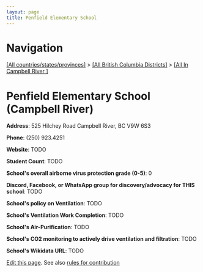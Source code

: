 ```yaml
---
layout: page
title: Penfield Elementary School
---
```

# Navigation

[[All countries/states/provinces]](../../..) > [[All British Columbia Districts]](../..) > [[All In Campbell River ]](..)

# Penfield Elementary School (Campbell River)

**Address**: 525 Hilchey Road Campbell River, BC V9W 6S3

**Phone**: (250) 923.4251

**Website**: TODO

**Student Count**: TODO

**School's overall airborne virus protection grade (0-5)**: 0

**Discord, Facebook, or WhatsApp group for discovery/advocacy for THIS school**: TODO

**School's policy on Ventilation**: TODO

**School's Ventilation Work Completion**: TODO

**School's Air-Purification**: TODO

**School's CO2 monitoring to actively drive ventilation and filtration**: TODO

**School's Wikidata URL**: TODO


[Edit this page](https://github.com/ventilate-schools/BC/edit/main/./Campbell_River/Penfield_Elementary_School.md). See also [rules for contribution](../../../contribution-rules/)